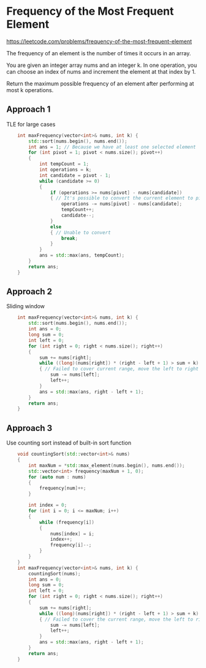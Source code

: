 # Frequency of the Most Frequent Element

https://leetcode.com/problems/frequency-of-the-most-frequent-element

The frequency of an element is the number of times it occurs in an array.

You are given an integer array nums and an integer k. In one operation, you can choose an index of nums and increment the element at that index by 1.

Return the maximum possible frequency of an element after performing at most k operations.

## Approach 1

TLE for large cases
``` C++
    int maxFrequency(vector<int>& nums, int k) {
        std::sort(nums.begin(), nums.end());
        int ans = 1; // Because we have at least one selected element
        for (int pivot = 1; pivot < nums.size(); pivot++)
        {
            int tempCount = 1;
            int operations = k;
            int candidate = pivot - 1;
            while (candidate >= 0)
            {
                if (operations >= nums[pivot] - nums[candidate])
                { // It's possible to convert the current element to pivot element
                    operations -= nums[pivot] - nums[candidate];
                    tempCount++;
                    candidate--;
                }
                else
                { // Unable to convert
                    break;
                }
            }
            ans = std::max(ans, tempCount);
        }
        return ans;
    }
```

## Approach 2 

Sliding window

``` C++
    int maxFrequency(vector<int>& nums, int k) {
        std::sort(nums.begin(), nums.end());
        int ans = 0;
        long sum = 0;
        int left = 0;
        for (int right = 0; right < nums.size(); right++)
        {
            sum += nums[right];
            while ((long)(nums[right]) * (right - left + 1) > sum + k)
            { // Failed to cover current range, move the left to right 1 unit
                sum -= nums[left];
                left++;
            }
            ans = std::max(ans, right - left + 1);
        }
        return ans;
    }
```

## Approach 3

Use counting sort instead of built-in sort function
``` C++
    void countingSort(std::vector<int>& nums)
    {
        int maxNum = *std::max_element(nums.begin(), nums.end());
        std::vector<int> frequency(maxNum + 1, 0);
        for (auto num : nums)
        {
            frequency[num]++;
        }

        int index = 0;
        for (int i = 0; i <= maxNum; i++)
        {
            while (frequency[i])
            {
                nums[index] = i;
                index++;
                frequency[i]--;
            }
        }
    }
    int maxFrequency(vector<int>& nums, int k) {
        countingSort(nums);
        int ans = 0;
        long sum = 0;
        int left = 0;
        for (int right = 0; right < nums.size(); right++)
        {
            sum += nums[right];
            while ((long)(nums[right]) * (right - left + 1) > sum + k)
            { // Failed to cover the current range, move the left to right 1 unit
                sum -= nums[left];
                left++;
            }
            ans = std::max(ans, right - left + 1);
        }
        return ans;
    }
```